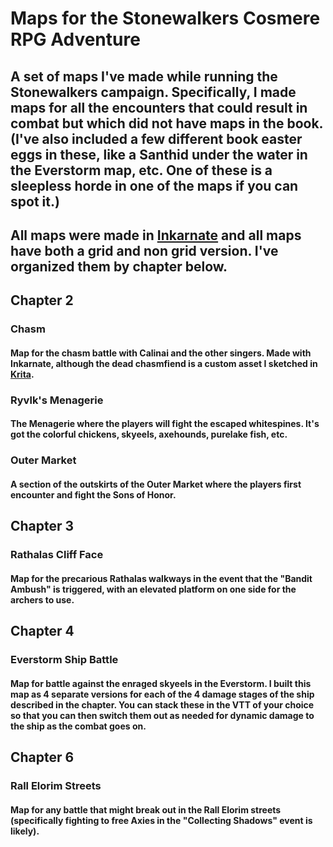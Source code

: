 # Maps for the Stonewalkers Cosmere RPG Adventure
## A set of maps I've made while running the Stonewalkers campaign. Specifically, I made maps for all the encounters that could result in combat but which did not have maps in the book. (I've also included a few different book easter eggs in these, like a Santhid under the water in the Everstorm map, etc. One of these is a sleepless horde in one of the maps if you can spot it.)

## All maps were made in [Inkarnate](https://inkarnate.com/) and all maps have both a grid and non grid version. I've organized them by chapter below.

## Chapter 2

### Chasm
#### Map for the chasm battle with Calinai and the other singers. Made with Inkarnate, although the dead chasmfiend is a custom asset I sketched in [Krita](https://krita.org/en/).

### Ryvlk's Menagerie
#### The Menagerie where the players will fight the escaped whitespines. It's got the colorful chickens, skyeels, axehounds, purelake fish, etc.

### Outer Market
#### A section of the outskirts of the Outer Market where the players first encounter and fight the Sons of Honor.

## Chapter 3

### Rathalas Cliff Face
#### Map for the precarious Rathalas walkways in the event that the "Bandit Ambush" is triggered, with an elevated platform on one side for the archers to use.

## Chapter 4

### Everstorm Ship Battle
#### Map for battle against the enraged skyeels in the Everstorm. I built this map as 4 separate versions for each of the 4 damage stages of the ship described in the chapter. You can stack these in the VTT of your choice so that you can then switch them out as needed for dynamic damage to the ship as the combat goes on.

## Chapter 6

### Rall Elorim Streets
#### Map for any battle that might break out in the Rall Elorim streets (specifically fighting to free Axies in the "Collecting Shadows" event is likely).
